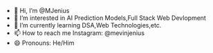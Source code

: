 - 👋 Hi, I’m @MJenius
- 👀 I’m interested in AI Prediction Models,Full Stack Web Devlopment
- 🌱 I’m currently learning DSA,Web Technologies,etc.
- 📫 How to reach me Instagram: @mevinjenius
- 😄 Pronouns: He/Him

<!---
MJenius/MJenius is a ✨ special ✨ repository because its `README.md` (this file) appears on your GitHub profile.
You can click the Preview link to take a look at your changes.
--->
